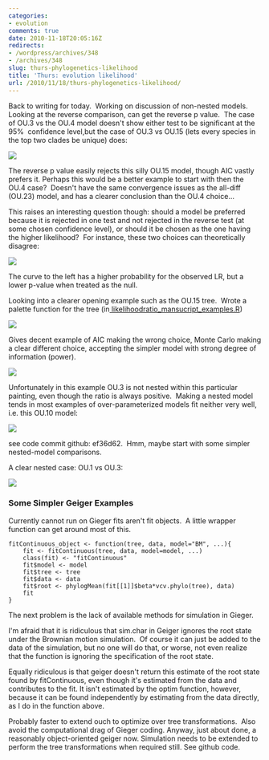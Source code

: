 ```yaml
---
categories:
- evolution
comments: true
date: 2010-11-18T20:05:16Z
redirects:
- /wordpress/archives/348
- /archives/348
slug: thurs-phylogenetics-likelihood
title: 'Thurs: evolution likelihood'
url: /2010/11/18/thurs-phylogenetics-likelihood/
---
```


Back to writing for today.  Working on discussion of non-nested models. Looking at the reverse comparison, can get the reverse p value.  The case of OU.3 vs the OU.4 model doesn't show either test to be significant at the 95\%  confidence level,but the case of OU.3 vs OU.15 (lets every species in the top two clades be unique) does:

![]( http://farm5.staticflickr.com/4125/5187988176_dbfbc0db0a_o.png )


The reverse p value easily rejects this silly OU.15 model, though AIC vastly prefers it. Perhaps this would be a better example to start with then the OU.4 case?  Doesn't have the same convergence issues as the all-diff (OU.23) model, and has a clearer conclusion than the OU.4 choice...

This raises an interesting question though: should a model be preferred because it is rejected in one test and not rejected in the reverse test (at some chosen confidence level), or should it be chosen as the one having the higher likelihood?  For instance, these two choices can theoretically disagree:

![]( http://farm2.staticflickr.com/1301/5187916996_3709f31a34_o.jpg )


The curve to the left has a higher probability for the observed LR, but a lower p-value when treated as the null.

Looking into a clearer opening example such as the OU.15 tree.  Wrote a palette function for the tree (in[ likelihoodratio_mansucript_examples.R](https://github.com/cboettig/Comparative-Phylogenetics/commit/e257293ae40e2deb91d7ca0eef4ccc203ff16427))

![]( http://farm5.staticflickr.com/4087/5188312038_1fa1fe0c98_o.png )


Gives decent example of AIC making the wrong choice, Monte Carlo making a clear different choice, accepting the simpler model with strong degree of information (power).

![]( http://farm2.staticflickr.com/1035/5187693695_ec3a4f229d_o.png )


Unfortunately in this example OU.3 is not nested within this particular painting, even though the ratio is always positive.  Making a nested model tends in most examples of over-parameterized models fit neither very well, i.e. this OU.10 model:

![]( http://farm5.staticflickr.com/4148/5188275222_8fdfd1d49b_o.png )


see code commit github: ef36d62.  Hmm, maybe start with some simpler nested-model comparisons.

A clear nested case: OU.1 vs OU.3:

![]( http://farm2.staticflickr.com/1283/5188364198_66f1d7f0e0_o.png )



### Some Simpler Geiger Examples


Currently cannot run on Gieger fits aren't fit objects.  A little wrapper function can get around most of this.


    
    
    fitContinuous_object <- function(tree, data, model="BM", ...){
    	fit <- fitContinuous(tree, data, model=model, ...)
    	class(fit) <- "fitContinuous"
    	fit$model <- model
    	fit$tree <- tree
    	fit$data <- data
    	fit$root <- phylogMean(fit[[1]]$beta*vcv.phylo(tree), data)
    	fit
    }
    



The next problem is the lack of available methods for simulation in Gieger.

I'm afraid that it is ridiculous that sim.char in Geiger ignores the root state under the Brownian motion simulation.  Of course it can just be added to the data of the simulation, but no one will do that, or worse, not even realize that the function is ignoring the specification of the root state.

Equally ridiculous is that geiger doesn't return this estimate of the root state found by fitContinuous, even though it's estimated from the data and contributes to the fit.  It isn't estimated by the optim function, however, because it can be found independently by estimating from the data directly, as I do in the function above.  

Probably faster to extend ouch to optimize over tree transformations.  Also avoid the computational drag of Gieger coding.  Anyway, just about done, a reasonably object-oriented geiger now.  Simulation needs to be extended to perform the tree transformations when required still.  See github code. 
